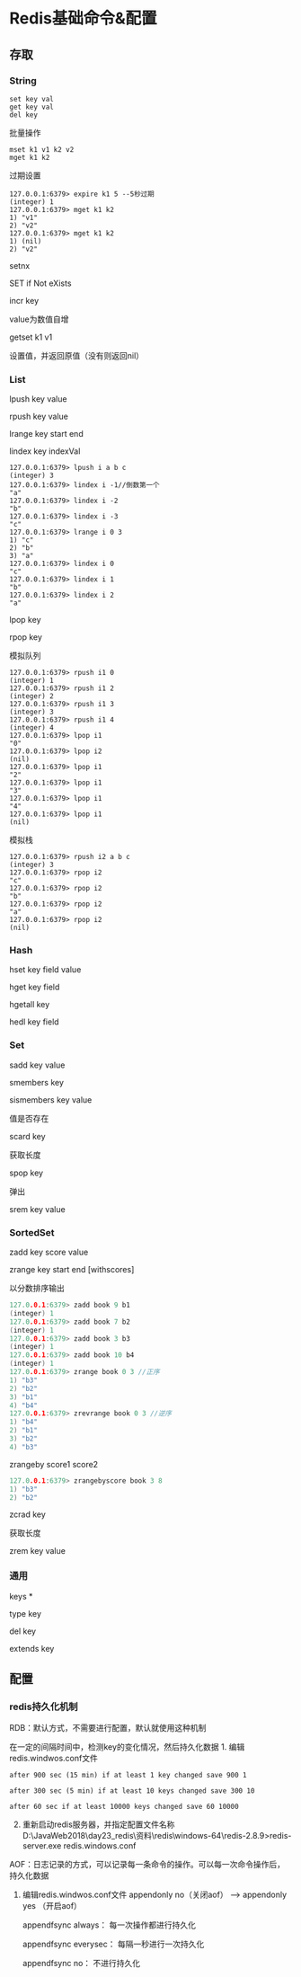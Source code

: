 # Redis基础命令&配置

## 存取

### String

```shell
set key val
get key val
del key
```

批量操作

```shell
mset k1 v1 k2 v2
mget k1 k2
```

过期设置

```shell
127.0.0.1:6379> expire k1 5 --5秒过期
(integer) 1
127.0.0.1:6379> mget k1 k2
1) "v1"
2) "v2"
127.0.0.1:6379> mget k1 k2
1) (nil)
2) "v2"
```

setnx

SET if Not eXists

incr key

value为数值自增

getset k1 v1

设置值，并返回原值（没有则返回nil）

### List

lpush key value

rpush key value

lrange key start end

lindex key indexVal

```shell
127.0.0.1:6379> lpush i a b c
(integer) 3
127.0.0.1:6379> lindex i -1//倒数第一个
"a"
127.0.0.1:6379> lindex i -2
"b"
127.0.0.1:6379> lindex i -3
"c"
127.0.0.1:6379> lrange i 0 3
1) "c"
2) "b"
3) "a"
127.0.0.1:6379> lindex i 0
"c"
127.0.0.1:6379> lindex i 1
"b"
127.0.0.1:6379> lindex i 2
"a"
```

lpop key

rpop key

模拟队列

```shell
127.0.0.1:6379> rpush i1 0
(integer) 1
127.0.0.1:6379> rpush i1 2
(integer) 2
127.0.0.1:6379> rpush i1 3
(integer) 3
127.0.0.1:6379> rpush i1 4
(integer) 4
127.0.0.1:6379> lpop i1
"0"
127.0.0.1:6379> lpop i2
(nil)
127.0.0.1:6379> lpop i1
"2"
127.0.0.1:6379> lpop i1
"3"
127.0.0.1:6379> lpop i1
"4"
127.0.0.1:6379> lpop i1
(nil)
```

模拟栈

```shell
127.0.0.1:6379> rpush i2 a b c
(integer) 3
127.0.0.1:6379> rpop i2
"c"
127.0.0.1:6379> rpop i2
"b"
127.0.0.1:6379> rpop i2
"a"
127.0.0.1:6379> rpop i2
(nil)
```

### Hash

hset key field value

hget key field

hgetall key

hedl key field

### Set

sadd key value

smembers key

sismembers key value

值是否存在

scard key

获取长度

spop key

弹出

srem key value

### SortedSet

zadd key score value

zrange key start end [withscores]

以分数排序输出

```c
127.0.0.1:6379> zadd book 9 b1
(integer) 1
127.0.0.1:6379> zadd book 7 b2
(integer) 1
127.0.0.1:6379> zadd book 3 b3
(integer) 1
127.0.0.1:6379> zadd book 10 b4
(integer) 1
127.0.0.1:6379> zrange book 0 3	//正序
1) "b3"
2) "b2"
3) "b1"
4) "b4"
127.0.0.1:6379> zrevrange book 0 3 //逆序
1) "b4"
2) "b1"
3) "b2"
4) "b3"
```

zrangeby score1 score2

```c
127.0.0.1:6379> zrangebyscore book 3 8
1) "b3"
2) "b2"
```

zcrad key

获取长度

zrem key value

### 通用

keys *

type key

del key

extends key

## 配置

### redis持久化机制

RDB：默认方式，不需要进行配置，默认就使用这种机制

在一定的间隔时间中，检测key的变化情况，然后持久化数据
	1. 编辑redis.windwos.conf文件
	
	after 900 sec (15 min) if at least 1 key changed save 900 1
	
	after 300 sec (5 min) if at least 10 keys changed save 300 10
	
	after 60 sec if at least 10000 keys changed save 60 10000

2. 重新启动redis服务器，并指定配置文件名称
     D:\JavaWeb2018\day23_redis\资料\redis\windows-64\redis-2.8.9>redis-server.exe redis.windows.conf	

AOF：日志记录的方式，可以记录每一条命令的操作。可以每一次命令操作后，持久化数据

1. 编辑redis.windwos.conf文件
	appendonly no（关闭aof） --> appendonly yes （开启aof）
	
	appendfsync always： 每一次操作都进行持久化
	
	appendfsync everysec： 每隔一秒进行一次持久化
	
	appendfsync no： 不进行持久化
